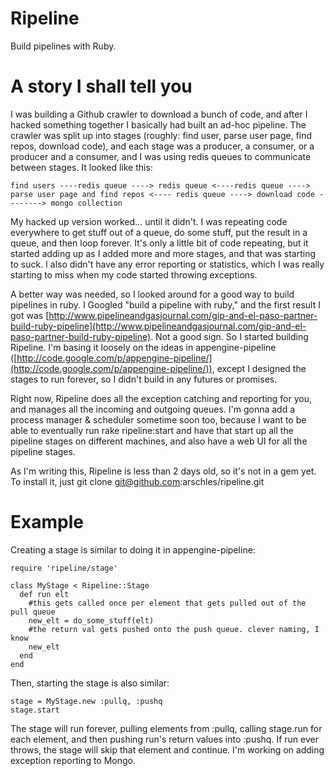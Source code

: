 Ripeline
========

Build pipelines with Ruby.


A story I shall tell you
========================

I was building a Github crawler to download a bunch of code, and after I hacked something together I basically had built an ad-hoc pipeline. The crawler was split up into stages (roughly: find user, parse user page, find repos, download code), and each stage was a producer, a consumer, or a producer and a consumer, and I was using redis queues to communicate between stages. It looked like this:

    find users ----redis queue ----> redis queue <----redis queue ----> parse user page and find repos <---- redis queue ----> download code --------> mongo collection

My hacked up version worked... until it didn't. I was repeating code everywhere to get stuff out of a queue, do some stuff, put the result in a queue, and then loop forever. It's only a little bit of code repeating, but it started adding up as I added more and more stages, and that was starting to suck. I also didn't have any error reporting or statistics, which I was really starting to miss when my code started throwing exceptions.

A better way was needed, so I looked around for a good way to build pipelines in ruby. I Googled "build a pipeline with ruby," and the first result I got was [http://www.pipelineandgasjournal.com/gip-and-el-paso-partner-build-ruby-pipeline](http://www.pipelineandgasjournal.com/gip-and-el-paso-partner-build-ruby-pipeline). Not a good sign. So I started building Ripeline. I'm basing it loosely on the ideas in appengine-pipeline ([http://code.google.com/p/appengine-pipeline/](http://code.google.com/p/appengine-pipeline/)), except I designed the stages to run forever, so I didn't build in any futures or promises.

Right now, Ripeline does all the exception catching and reporting for you, and manages all the incoming and outgoing queues. I'm gonna add a process manager & scheduler sometime soon too, because I want to be able to eventually run rake ripeline:start and have that start up all the pipeline stages on different machines, and also have a web UI for all the pipeline stages.

As I'm writing this, Ripeline is less than 2 days old, so it's not in a gem yet. To install it, just git clone git@github.com:arschles/ripeline.git

Example
=======

Creating a stage is similar to doing it in appengine-pipeline:
    
    require 'ripeline/stage'
    
    class MyStage < Ripeline::Stage
      def run elt
        #this gets called once per element that gets pulled out of the pull queue
        new_elt = do_some_stuff(elt)
        #the return val gets pushed onto the push queue. clever naming, I know
        new_elt
      end
    end

Then, starting the stage is also similar:

    stage = MyStage.new :pullq, :pushq
    stage.start

The stage will run forever, pulling elements from :pullq, calling stage.run for each element, and then pushing run's return values into :pushq. 
If run ever throws, the stage will skip that element and continue. I'm working on adding exception reporting to Mongo.